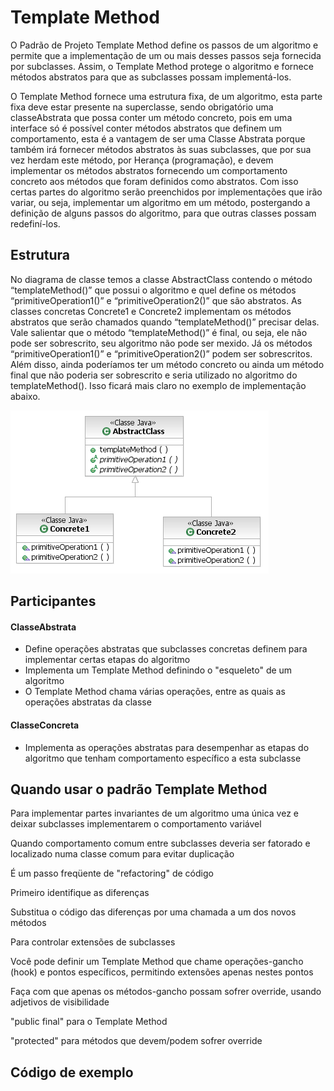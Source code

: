 #  Template Method

O Padrão de Projeto Template Method define os passos de um algoritmo e permite que a implementação de um ou mais desses passos seja fornecida por subclasses. Assim, o Template Method protege o algoritmo e fornece métodos abstratos para que as subclasses possam implementá-los.

O Template Method fornece uma estrutura fixa, de um algoritmo, esta parte fixa deve estar presente na superclasse, sendo obrigatório uma classeAbstrata que possa conter um método concreto, pois em uma interface só é possível conter métodos abstratos que definem um comportamento, esta é a vantagem de ser uma Classe Abstrata porque também irá fornecer métodos abstratos às suas subclasses, que por sua vez herdam este método, por Herança (programação), e devem implementar os métodos abstratos fornecendo um comportamento concreto aos métodos que foram definidos como abstratos. Com isso certas partes do algoritmo serão preenchidos por implementações que irão variar, ou seja, implementar um algoritmo em um método, postergando a definição de alguns passos do algoritmo, para que outras classes possam redefiní-los.

## Estrutura

No diagrama de classe temos a classe AbstractClass contendo o método “templateMethod()” que possui o algoritmo e quel define os métodos “primitiveOperation1()” e “primitiveOperation2()” que são abstratos. As classes concretas Concrete1 e Concrete2 implementam os métodos abstratos que serão chamados quando “templateMethod()” precisar delas. Vale salientar que o método “templateMethod()” é final, ou seja, ele não pode ser sobrescrito, seu algoritmo não pode ser mexido. Já os métodos “primitiveOperation1()” e “primitiveOperation2()” podem ser sobrescritos. Além disso, ainda poderíamos ter um método concreto ou ainda um método final que não poderia ser sobrescrito e seria utilizado no algoritmo do templateMethod(). Isso ficará mais claro no exemplo de implementação abaixo.

![Estrut](https://raw.githubusercontent.com/IgorAmato/Faculdade/master/Template%20Method/Estrut.png)

## Participantes

#### ClasseAbstrata

- Define operações abstratas que subclasses concretas definem para implementar certas etapas do algoritmo
- Implementa um Template Method definindo o "esqueleto" de um algoritmo
- O Template Method chama várias operações, entre as quais as operações abstratas da classe

####  ClasseConcreta 
- Implementa as operações abstratas para desempenhar as etapas do algoritmo que tenham comportamento específico a esta subclasse

## Quando usar o padrão Template Method

Para implementar partes invariantes de um algoritmo uma única vez e deixar subclasses implementarem o comportamento variável

Quando comportamento comum entre subclasses deveria ser fatorado e localizado numa classe comum para evitar duplicação

É um passo freqüente de "refactoring" de código

Primeiro identifique as diferenças

Substitua o código das diferenças por uma chamada a um dos novos métodos

Para controlar extensões de subclasses

Você pode definir um Template Method que chame operações-gancho (hook) e pontos específicos, permitindo extensões apenas nestes pontos

Faça com que apenas os métodos-gancho possam sofrer override, usando adjetivos de visibilidade

"public final" para o Template Method

"protected" para métodos que devem/podem sofrer override

## Código de exemplo 
